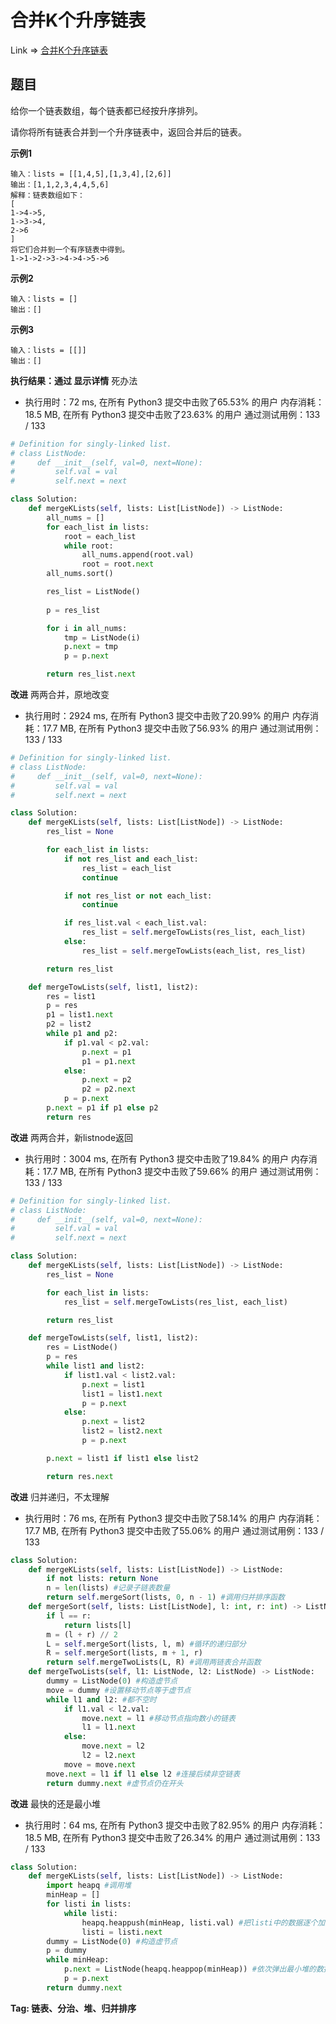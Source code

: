 # 合并K个升序链表

Link => [合并K个升序链表](https://leetcode-cn.com/problems/merge-k-sorted-lists/)

## 题目
给你一个链表数组，每个链表都已经按升序排列。

请你将所有链表合并到一个升序链表中，返回合并后的链表。

**示例1**

    输入：lists = [[1,4,5],[1,3,4],[2,6]]
    输出：[1,1,2,3,4,4,5,6]
    解释：链表数组如下：
    [
    1->4->5,
    1->3->4,
    2->6
    ]
    将它们合并到一个有序链表中得到。
    1->1->2->3->4->4->5->6

**示例2**

    输入：lists = []
    输出：[]

**示例3**

    输入：lists = [[]]
    输出：[]


**执行结果：通过 显示详情**
死办法

- 执行用时：72 ms, 在所有 Python3 提交中击败了65.53% 的用户
内存消耗：18.5 MB, 在所有 Python3 提交中击败了23.63% 的用户
通过测试用例：133 / 133

```python
# Definition for singly-linked list.
# class ListNode:
#     def __init__(self, val=0, next=None):
#         self.val = val
#         self.next = next

class Solution:
    def mergeKLists(self, lists: List[ListNode]) -> ListNode:
        all_nums = []
        for each_list in lists:
            root = each_list
            while root:
                all_nums.append(root.val)
                root = root.next
        all_nums.sort()

        res_list = ListNode()
        
        p = res_list

        for i in all_nums:
            tmp = ListNode(i)
            p.next = tmp
            p = p.next

        return res_list.next
```

**改进**
两两合并，原地改变

- 执行用时：2924 ms, 在所有 Python3 提交中击败了20.99% 的用户
内存消耗：17.7 MB, 在所有 Python3 提交中击败了56.93% 的用户
通过测试用例：133 / 133

```python
# Definition for singly-linked list.
# class ListNode:
#     def __init__(self, val=0, next=None):
#         self.val = val
#         self.next = next

class Solution:
    def mergeKLists(self, lists: List[ListNode]) -> ListNode:
        res_list = None

        for each_list in lists:
            if not res_list and each_list:
                res_list = each_list
                continue

            if not res_list or not each_list:
                continue

            if res_list.val < each_list.val:
                res_list = self.mergeTowLists(res_list, each_list)
            else:
                res_list = self.mergeTowLists(each_list, res_list)

        return res_list

    def mergeTowLists(self, list1, list2):
        res = list1
        p = res
        p1 = list1.next
        p2 = list2
        while p1 and p2:
            if p1.val < p2.val:
                p.next = p1
                p1 = p1.next
            else:
                p.next = p2
                p2 = p2.next
            p = p.next
        p.next = p1 if p1 else p2
        return res
```
**改进**
两两合并，新listnode返回

- 执行用时：3004 ms, 在所有 Python3 提交中击败了19.84% 的用户
内存消耗：17.7 MB, 在所有 Python3 提交中击败了59.66% 的用户
通过测试用例：133 / 133

```python
# Definition for singly-linked list.
# class ListNode:
#     def __init__(self, val=0, next=None):
#         self.val = val
#         self.next = next

class Solution:
    def mergeKLists(self, lists: List[ListNode]) -> ListNode:
        res_list = None

        for each_list in lists:
            res_list = self.mergeTowLists(res_list, each_list)

        return res_list

    def mergeTowLists(self, list1, list2):
        res = ListNode()
        p = res
        while list1 and list2:
            if list1.val < list2.val:
                p.next = list1
                list1 = list1.next
                p = p.next
            else:
                p.next = list2
                list2 = list2.next
                p = p.next

        p.next = list1 if list1 else list2

        return res.next
```
**改进**
归并递归，不太理解

- 执行用时：76 ms, 在所有 Python3 提交中击败了58.14% 的用户
内存消耗：17.7 MB, 在所有 Python3 提交中击败了55.06% 的用户
通过测试用例：133 / 133

```python
class Solution:
    def mergeKLists(self, lists: List[ListNode]) -> ListNode:
        if not lists: return None
        n = len(lists) #记录子链表数量
        return self.mergeSort(lists, 0, n - 1) #调用归并排序函数
    def mergeSort(self, lists: List[ListNode], l: int, r: int) -> ListNode:
        if l == r:
            return lists[l]
        m = (l + r) // 2
        L = self.mergeSort(lists, l, m) #循环的递归部分
        R = self.mergeSort(lists, m + 1, r)
        return self.mergeTwoLists(L, R) #调用两链表合并函数
    def mergeTwoLists(self, l1: ListNode, l2: ListNode) -> ListNode:
        dummy = ListNode(0) #构造虚节点
        move = dummy #设置移动节点等于虚节点
        while l1 and l2: #都不空时
            if l1.val < l2.val:
                move.next = l1 #移动节点指向数小的链表
                l1 = l1.next
            else:
                move.next = l2
                l2 = l2.next
            move = move.next
        move.next = l1 if l1 else l2 #连接后续非空链表
        return dummy.next #虚节点仍在开头
```

**改进**
最快的还是最小堆
- 执行用时：64 ms, 在所有 Python3 提交中击败了82.95% 的用户
内存消耗：18.5 MB, 在所有 Python3 提交中击败了26.34% 的用户
通过测试用例：133 / 133

```python
class Solution:
    def mergeKLists(self, lists: List[ListNode]) -> ListNode:
        import heapq #调用堆
        minHeap = []
        for listi in lists: 
            while listi:
                heapq.heappush(minHeap, listi.val) #把listi中的数据逐个加到堆中
                listi = listi.next
        dummy = ListNode(0) #构造虚节点
        p = dummy
        while minHeap:
            p.next = ListNode(heapq.heappop(minHeap)) #依次弹出最小堆的数据
            p = p.next
        return dummy.next 
```
**Tag: 链表、分治、堆、归并排序**
